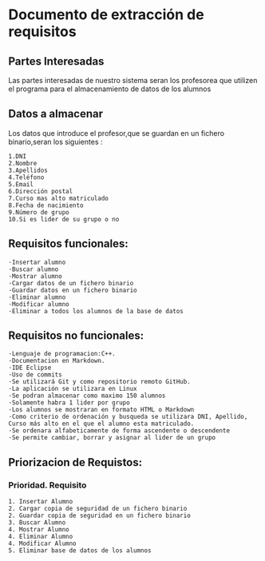 # Documento de extracción de requisitos


## **Partes Interesadas**

Las partes interesadas de nuestro sistema seran los profesorea que utilizen el programa para el almacenamiento de datos de los alumnos

## **Datos a almacenar**

Los datos que introduce el profesor,que se guardan en un fichero binario,seran los siguientes :

	1.DNI
	2.Nombre
	3.Apellidos
	4.Teléfono
	5.Email
	6.Dirección postal
	7.Curso mas alto matriculado
	8.Fecha de nacimiento
	9.Número de grupo
	10.Si es lider de su grupo o no


## **Requisitos funcionales:** 
	·Insertar alumno
	·Buscar alumno
	·Mostrar alumno 
	·Cargar datos de un fichero binario
	·Guardar datos en un fichero binario
	·Eliminar alumno
	·Modificar alumno
	·Eliminar a todos los alumnos de la base de datos


## **Requisitos no funcionales:**
	·Lenguaje de programacion:C++.
	·Documentacion en Markdown.
	·IDE Eclipse
	·Uso de commits
	·Se utilizará Git y como repositorio remoto GitHub.
	·La aplicación se utilizara en Linux
	·Se podran almacenar como maximo 150 alumnos
	·Solamente habra 1 lider por grupo
	·Los alumnos se mostraran en formato HTML o Markdown
	·Como criterio de ordenación y busqueda se utilizara DNI, Apellido, Curso más alto en el que el alumno esta matriculado.
	·Se ordenara alfabeticamente de forma ascendente o descendente
	·Se permite cambiar, borrar y asignar al lider de un grupo

## **Priorizacion de Requistos:**
### **Prioridad. Requisito**
	1. Insertar Alumno
	2. Cargar copia de seguridad de un fichero binario
	2. Guardar copia de seguridad en un fichero binario
	3. Buscar Alumno
	4. Mostrar Alumno
	4. Eliminar Alumno
	4. Modificar Alumno
	5. Eliminar base de datos de los alumnos

